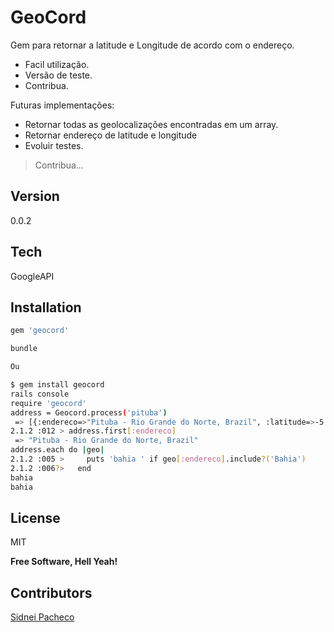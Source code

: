 GeoCord
=========

Gem para retornar a latitude e Longitude de acordo com o endereço.
  
  - Facil utilização.
  - Versão de teste.
  - Contribua.

Futuras implementações:

- Retornar todas as geolocalizações encontradas em um array.
- Retornar endereço de latitude e longitude
- Evoluir testes.
> Contribua...


Version
----

0.0.2

Tech
-----------

GoogleAPI

Installation
--------------

```sh
gem 'geocord'

bundle

Ou

$ gem install geocord
rails console
require 'geocord'
address = Geocord.process('pituba')
 => [{:endereco=>"Pituba - Rio Grande do Norte, Brazil", :latitude=>-5.983333, :longitude=>-35.4166669}, {:endereco=>"Pituba - Bahia, Brazil", :latitude=>-11.6775581, :longitude=>-42.7225256}, {:endereco=>"Pituba - Rio Grande do Norte, Brazil", :latitude=>-6.4960844, :longitude=>-35.0051338}, {:endereco=>"Pituba, Salvador - State of Bahia, Brazil", :latitude=>-13.0025439, :longitude=>-38.4566915}]
2.1.2 :012 > address.first[:endereco]
 => "Pituba - Rio Grande do Norte, Brazil"
address.each do |geo|
2.1.2 :005 >     puts 'bahia ' if geo[:endereco].include?('Bahia')
2.1.2 :006?>   end
bahia
bahia
```

License
----

MIT

**Free Software, Hell Yeah!**


Contributors
--------------
[Sidnei Pacheco](https://github.com/sidneip)

